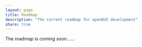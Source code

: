 ```yaml
---
layout: page
title: Roadmap
description: "The current roadmap for openBVE development"
share: true
---
```


The roadmap is coming soon......

